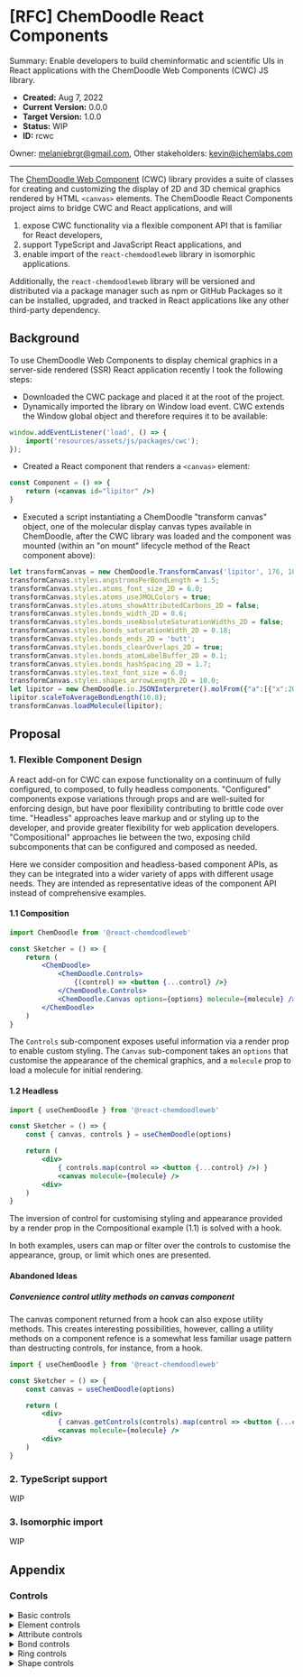 
# [RFC] ChemDoodle React Components
Summary: Enable developers to build cheminformatic and scientific UIs in React applications with the ChemDoodle Web Components (CWC) JS library.

- **Created:** Aug 7, 2022
- **Current Version:** 0.0.0
- **Target Version:** 1.0.0
- **Status:** WIP
- **ID:** rcwc

Owner: melaniebrgr@gmail.com,
Other stakeholders: kevin@ichemlabs.com

---

The [ChemDoodle Web Component](https://web.chemdoodle.com/) (CWC) library provides a suite of classes for creating and customizing the display of 2D and 3D chemical graphics rendered by HTML `<canvas>` elements. The ChemDoodle React Components project aims to bridge CWC and React applications, and will

1. expose CWC functionality via a flexible component API that is familiar for React developers,
2. support TypeScript and JavaScript React applications, and
3. enable import of the `react-chemdoodleweb` library in isomorphic applications.

Additionally, the `react-chemdoodleweb` library will be versioned and distributed via a package manager such as npm or GitHub Packages so it can be installed, upgraded, and tracked in React applications like any other third-party dependency.

## Background

To use ChemDoodle Web Components to display chemical graphics in a server-side rendered (SSR) React application recently I took the following steps:

- Downloaded the CWC package and placed it at the root of the project.
- Dynamically imported the library on Window load event. CWC extends the Window global object and therefore requires it to be available:

```javascript
window.addEventListener('load', () => {
    import('resources/assets/js/packages/cwc');
});
```

- Created a React component that renders a `<canvas>` element:

```jsx
const Component = () => {
    return (<canvas id="lipitor" />)
}
```

- Executed a script instantiating a ChemDoodle "transform canvas" object, one of the molecular display canvas types available in ChemDoodle, after the CWC library was loaded and the component was mounted (within an "on mount" lifecycle method of the React component above):

```javascript
let transformCanvas = new ChemDoodle.TransformCanvas('lipitor', 176, 103);
transformCanvas.styles.angstromsPerBondLength = 1.5;
transformCanvas.styles.atoms_font_size_2D = 6.0;
transformCanvas.styles.atoms_useJMOLColors = true;
transformCanvas.styles.atoms_showAttributedCarbons_2D = false;
transformCanvas.styles.bonds_width_2D = 0.6;
transformCanvas.styles.bonds_useAbsoluteSaturationWidths_2D = false;
transformCanvas.styles.bonds_saturationWidth_2D = 0.18;
transformCanvas.styles.bonds_ends_2D = 'butt';
transformCanvas.styles.bonds_clearOverlaps_2D = true;
transformCanvas.styles.bonds_atomLabelBuffer_2D = 0.1;
transformCanvas.styles.bonds_hashSpacing_2D = 1.7;
transformCanvas.styles.text_font_size = 6.0;
transformCanvas.styles.shapes_arrowLength_2D = 10.0;
let lipitor = new ChemDoodle.io.JSONInterpreter().molFrom({"a":[{"x":203.7239,"y":72.5374,"l":"N"},{"x":194.9563,"y":66.2314},{"x":186.2493,"y":72.6209},{"x":189.6358,"y":82.8763},{"x":200.4358,"y":82.8248},{"x":213.077,"y":67.1375},{"x":222.4301,"y":72.5374},{"x":231.7831,"y":67.1374},{"x":231.7831,"y":56.3374,"l":"O"},{"x":241.1362,"y":72.5374},{"x":250.4893,"y":67.1374},{"x":259.8424,"y":72.5374},{"x":250.4893,"y":56.3374,"l":"O"},{"x":269.1954,"y":67.1373},{"x":269.1954,"y":56.3373,"l":"O"},{"x":278.5485,"y":72.5373,"l":"O"},{"x":184.2359,"y":92.2294},{"x":205.8358,"y":92.1779},{"x":173.4359,"y":92.2294},{"x":168.0359,"y":101.5825},{"x":173.4359,"y":110.9355},{"x":184.2359,"y":110.9355},{"x":189.6359,"y":101.5824},{"x":200.4357,"y":101.5309},{"x":205.8357,"y":110.884},{"x":216.6357,"y":110.884},{"x":222.0357,"y":101.531},{"x":216.6357,"y":92.1779},{"x":222.0357,"y":120.2371,"l":"F"},{"x":194.9563,"y":55.4314},{"x":204.3094,"y":50.0314},{"x":185.6033,"y":50.0314},{"x":176.8962,"y":67.2209},{"x":167.5431,"y":72.6209,"l":"N"},{"x":176.8962,"y":56.421,"l":"O"},{"x":158.19,"y":67.2209},{"x":158.19,"y":56.421},{"x":148.8369,"y":51.021},{"x":139.4839,"y":56.421},{"x":139.4839,"y":67.2209},{"x":148.837,"y":72.6209}],"b":[{"b":0,"e":1},{"b":1,"e":2,"o":2},{"b":2,"e":3},{"b":3,"e":4,"o":2},{"b":4,"e":0},{"b":0,"e":5},{"b":5,"e":6},{"b":6,"e":7},{"b":7,"e":8},{"b":7,"e":9},{"b":9,"e":10},{"b":10,"e":11},{"b":10,"e":12},{"b":11,"e":13},{"b":13,"e":14,"o":2},{"b":13,"e":15},{"b":3,"e":16},{"b":4,"e":17},{"b":16,"e":18},{"b":18,"e":19,"o":2},{"b":19,"e":20},{"b":20,"e":21,"o":2},{"b":21,"e":22},{"b":22,"e":16,"o":2},{"b":17,"e":23},{"b":23,"e":24,"o":2},{"b":24,"e":25},{"b":25,"e":26,"o":2},{"b":26,"e":27},{"b":27,"e":17,"o":2},{"b":25,"e":28},{"b":1,"e":29},{"b":29,"e":30},{"b":29,"e":31},{"b":2,"e":32},{"b":32,"e":33},{"b":32,"e":34,"o":2},{"b":33,"e":35},{"b":35,"e":36},{"b":36,"e":37,"o":2},{"b":37,"e":38},{"b":38,"e":39,"o":2},{"b":39,"e":40},{"b":40,"e":35,"o":2}]});
lipitor.scaleToAverageBondLength(10.8);
transformCanvas.loadMolecule(lipitor);
```

## Proposal

### 1. Flexible Component Design
A react add-on for CWC can expose functionality on a continuum of fully configured, to composed, to fully headless components. "Configured" components expose variations through props and are well-suited for enforcing design, but have poor flexibility contributing to brittle code over time. "Headless" approaches leave markup and or styling up to the developer, and provide greater flexibility for web application developers. "Compositional" approaches lie between the two, exposing child subcomponents that can be configured and composed as needed.

Here we consider composition and headless-based component APIs, as they can be integrated into a wider variety of apps with different usage needs. They are intended as representative ideas of the component API instead of comprehensive examples.

#### 1.1 Composition
```jsx
import ChemDoodle from '@react-chemdoodleweb'

const Sketcher = () => {
    return (
        <ChemDoodle>
            <ChemDoodle.Controls>
                {(control) => <button {...control} />}
            </ChemDoodle.Controls>
            <ChemDoodle.Canvas options={options} molecule={molecule} />
        </ChemDoodle>
    )
}
```
The `Controls` sub-component exposes useful information via a render prop to enable custom styling. The `Canvas` sub-component takes an `options` that customise the appearance of the chemical graphics, and a `molecule` prop to load a molecule for initial rendering.

#### 1.2 Headless
```jsx
import { useChemDoodle } from '@react-chemdoodleweb'

const Sketcher = () => {
    const { canvas, controls } = useChemDoodle(options)

    return (
        <div>
            { controls.map(control => <button {...control} />) }
            <canvas molecule={molecule} />
        <div>
    )
}
```
The inversion of control for customising styling and appearance provided by a render prop in the Compositional example (1.1) is solved with a hook.

In both examples, users can map or filter over the controls to customise the appearance, group, or limit which ones are presented.


#### Abandoned Ideas

##### Convenience control utlity methods on canvas component
The canvas component returned from a hook can also expose utility methods. This creates interesting possibilities, however, calling a utility methods on a component refence is a somewhat less familiar usage pattern than destructing controls, for instance, from a hook.

```jsx
import { useChemDoodle } from '@react-chemdoodleweb'

const Sketcher = () => {
    const canvas = useChemDoodle(options)

    return (
        <div>
            { canvas.getControls(controls).map(control => <button {...control} />) }
            <canvas molecule={molecule} />
        <div>
    )
}
```

### 2. TypeScript support

WIP

### 3. Isomorphic import

WIP

## Appendix

### Controls

<details>
<summary>Basic controls</summary>

- open
- save
- clear
- center
- flip horizontally
- flip vertically
- move
- clean
- undo
- redo
- cut
- copy
- paste
- increase scale
- decrease scale
- lasso tool
- lasso tool (shapes only)
- marquee tool
- erase tool
- templates
- search (molgrabber)
- calculate
</details>

<details>
<summary>Element controls</summary>

- hydrogen
- carbon
- nitrogen
- oxygen
- fluorine
- chlorine
- bromine
- iodine
- phosphorus
- sulfur
- silicone
- periodic table
- atom label tool
- set query to atom or bond
</details>

<details>
<summary>Attribute controls</summary>

- increase charge
- decrease charge
- add lone pair
- remove lone pair
- add radical
- remove radical
- set isotope value
- set implicit hydrogen count
- define enhanced stereochemistry
</details>

<details>
<summary>Bond controls</summary>

- single bond
- recessed bond
- protruding bond
- double bond
- zero bond
- covalent bond
- half bond
- wavy bond
- resonance bond
- ambiguous double bond
- triple bond
- add carbon chain
</details>

<details>
<summary>Ring controls</summary>

- cyclohexane ring
- benzene ring
- cyclopropane ring
- cyclobutane ring
- pentane ring
- cycloheptane ring
- cyclohexane ring
- arbitrary ring size tool
</details>

<details>
<summary>Shape controls</summary>

- synthetic arrow
- retrosynthetic arrow
- resonance arrow
- equilibrium arrow
- single electron pusher
- electron pair pusher
- bond forming pusher
- reaction mapping
- bracket
- repeat unit
- variable attachment points
</details>
